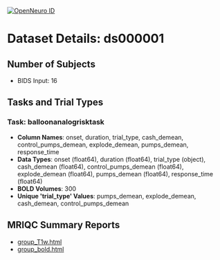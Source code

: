 [![OpenNeuro ID](https://img.shields.io/badge/OpenNeuro_Dataset-ds000001-blue?style=for-the-badge)](https://openneuro.org/datasets/ds000001)

# Dataset Details: ds000001

## Number of Subjects
- BIDS Input: 16

## Tasks and Trial Types
### Task: balloonanalogrisktask
- **Column Names**: onset, duration, trial_type, cash_demean, control_pumps_demean, explode_demean, pumps_demean, response_time
- **Data Types**: onset (float64), duration (float64), trial_type (object), cash_demean (float64), control_pumps_demean (float64), explode_demean (float64), pumps_demean (float64), response_time (float64)
- **BOLD Volumes**: 300
- **Unique 'trial_type' Values**: pumps_demean, explode_demean, cash_demean, control_pumps_demean

## MRIQC Summary Reports
- [group_T1w.html](https://htmlpreview.github.io/?https://github.com/demidenm/openneuro_glmfitlins/blob/main/statsmodel_specs/ds000001/mriqc_summary/group_T1w.html)
- [group_bold.html](https://htmlpreview.github.io/?https://github.com/demidenm/openneuro_glmfitlins/blob/main/statsmodel_specs/ds000001/mriqc_summary/group_bold.html)
